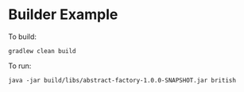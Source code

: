 # Builder Example



To build:

``
gradlew clean build
``

To run:

``
java -jar build/libs/abstract-factory-1.0.0-SNAPSHOT.jar british
``
